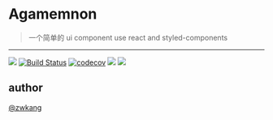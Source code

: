 # Agamemnon

> 一个简单的 ui component use react and styled-components

---

![](https://img.shields.io/badge/Project-Agamemnon-red.svg)
[![Build Status](https://travis-ci.com/ZWkang/Agamemnon.svg?token=ua6xo631XYpvYJfry9i3&branch=master)](https://travis-ci.com/ZWkang/Agamemnon)
[![codecov](https://codecov.io/gh/ZWkang/Agamemnon/branch/master/graph/badge.svg?token=2PYU7ivbJz)](https://codecov.io/gh/ZWkang/Agamemnon)
![](https://img.shields.io/badge/language-javascript-green.svg)
![](https://img.shields.io/badge/license-MIT-000000.svg)

## author

[@zwkang](https://github.com/ZWkang)
